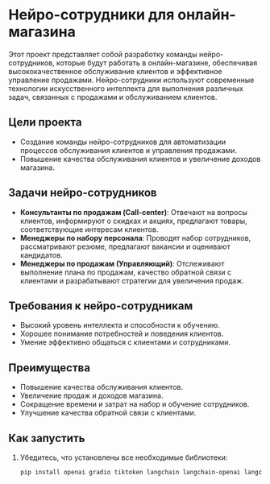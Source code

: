 # Нейро-сотрудники для онлайн-магазина

Этот проект представляет собой разработку команды нейро-сотрудников, которые будут работать в онлайн-магазине, обеспечивая высококачественное обслуживание клиентов и эффективное управление продажами. Нейро-сотрудники используют современные технологии искусственного интеллекта для выполнения различных задач, связанных с продажами и обслуживанием клиентов.

## Цели проекта

- Создание команды нейро-сотрудников для автоматизации процессов обслуживания клиентов и управления продажами.
- Повышение качества обслуживания клиентов и увеличение доходов магазина.

## Задачи нейро-сотрудников

- **Консультанты по продажам (Call-center)**: Отвечают на вопросы клиентов, информируют о скидках и акциях, предлагают товары, соответствующие интересам клиентов.
- **Менеджеры по набору персонала**: Проводят набор сотрудников, рассматривают резюме, предлагают вакансии и оценивают кандидатов.
- **Менеджеры по продажам (Управляющий)**: Отслеживают выполнение плана по продажам, качество обратной связи с клиентами и разрабатывают стратегии для увеличения продаж.

## Требования к нейро-сотрудникам

- Высокий уровень интеллекта и способности к обучению.
- Хорошее понимание потребностей и поведения клиентов.
- Умение эффективно общаться с клиентами и сотрудниками.

## Преимущества

- Повышение качества обслуживания клиентов.
- Увеличение продаж и доходов магазина.
- Сокращение времени и затрат на набор и обучение сотрудников.
- Улучшение качества обратной связи с клиентами.

## Как запустить

1. Убедитесь, что установлены все необходимые библиотеки:
   ```bash
   pip install openai gradio tiktoken langchain langchain-openai langchain-community chromadb llama_index pyvis Ipython peft
